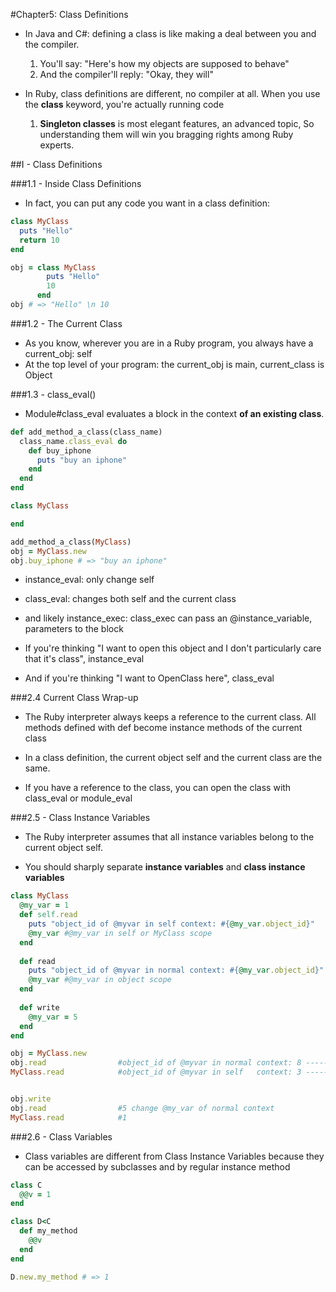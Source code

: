 #Chapter5: Class Definitions

- In Java and C#: defining a class is like making a deal between you and the compiler.
    1. You'll say: "Here's how my objects are supposed to behave"
    2. And the compiler'll reply: "Okay, they will"
    
- In Ruby, class definitions are different, no compiler at all. When you use the **class** keyword, you're actually running code
    1. **Singleton classes** is most elegant features, an advanced topic, So understanding them will win you bragging rights among Ruby experts.
    

##I - Class Definitions
    
###1.1 - Inside Class Definitions    
- In fact, you can put any code you want in a class definition:
 
```ruby
class MyClass
  puts "Hello"
  return 10
end

obj = class MyClass
        puts "Hello"
        10
      end
obj # => "Hello" \n 10      
```

###1.2 - The Current Class

- As you know, wherever you are in a Ruby program, you always have a current_obj: self
- At the top level of your program: the current_obj is main, current_class is Object


###1.3 - class_eval()

- Module#class_eval evaluates a block in the context **of an existing class**.

```ruby
def add_method_a_class(class_name)
  class_name.class_eval do
    def buy_iphone
      puts "buy an iphone"
    end
  end
end

class MyClass

end

add_method_a_class(MyClass)
obj = MyClass.new
obj.buy_iphone # => "buy an iphone"

```

- instance_eval: only change self
- class_eval: changes both self and the current class
- and likely instance_exec: class_exec can pass an @instance_variable, parameters to the block

- If you're thinking "I want to open this object and I don't particularly care that it's class", instance_eval
- And if you're thinking "I want to OpenClass here", class_eval

###2.4 Current Class Wrap-up

- The Ruby interpreter always keeps a reference to the current class. All methods defined with def become instance methods of the current class

- In a class definition, the current object self and the current class are the same.

- If you have a reference to the class, you can open the class with class_eval or module_eval

###2.5 - Class Instance Variables

- The Ruby interpreter assumes that all instance variables belong to the current object self.

- You should sharply separate **instance variables** and **class instance variables**

```ruby
class MyClass
  @my_var = 1
  def self.read
    puts "object_id of @myvar in self context: #{@my_var.object_id}"
    @my_var #@my_var in self or MyClass scope
  end
  
  def read
    puts "object_id of @myvar in normal context: #{@my_var.object_id}"
    @my_var #@my_var in object scope
  end
  
  def write
    @my_var = 5
  end
end

obj = MyClass.new
obj.read                #object_id of @myvar in normal context: 8 --------- nil
MyClass.read            #object_id of @myvar in self   context: 3 --------- 1


obj.write
obj.read                #5 change @my_var of normal context
MyClass.read            #1 

```

###2.6 - Class Variables

- Class variables are different from Class Instance Variables because they can be accessed by
 subclasses and by regular instance method
```ruby
class C
  @@v = 1
end

class D<C
  def my_method
    @@v
  end
end

D.new.my_method # => 1
```

